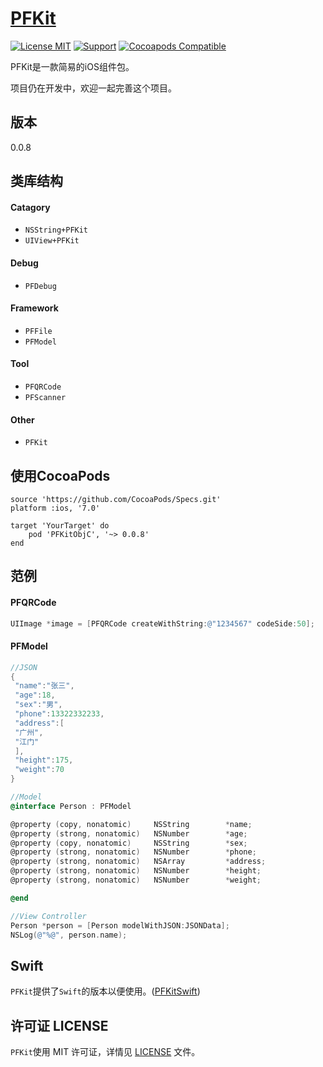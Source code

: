  [PFKit](https://github.com/PFei-He/PFKitObjC)
===

[![License MIT](https://img.shields.io/badge/license-MIT-green.svg)](https://raw.githubusercontent.com/PFei-He/PFKitObjC/master/LICENSE)
[![Support](https://img.shields.io/badge/support-iOS%207%2B%20-blue.svg?style=flat)](https://www.apple.com/nl/ios/)
[![Cocoapods Compatible](https://img.shields.io/cocoapods/v/PFKitObjC.svg)](https://img.shields.io/cocoapods/v/PFKitObjC.svg)

PFKit是一款简易的iOS组件包。

项目仍在开发中，欢迎一起完善这个项目。

版本
---
0.0.8

类库结构
---
#### Catagory
* `NSString+PFKit`
* `UIView+PFKit`

#### Debug
* `PFDebug`

#### Framework
* `PFFile`
* `PFModel`

#### Tool
* `PFQRCode`
* `PFScanner`

#### Other
* `PFKit`

使用CocoaPods
---
```
source 'https://github.com/CocoaPods/Specs.git'
platform :ios, '7.0'

target 'YourTarget' do
    pod 'PFKitObjC', '~> 0.0.8'
end
```

范例
---
#### PFQRCode
```objective-c
UIImage *image = [PFQRCode createWithString:@"1234567" codeSide:50];
```

#### PFModel
```objective-c
//JSON
{
 "name":"张三",
 "age":18,
 "sex":"男",
 "phone":13322332233,
 "address":[
 "广州",
 "江门"
 ],
 "height":175,
 "weight":70 
}
```
```objective-c
//Model
@interface Person : PFModel

@property (copy, nonatomic)     NSString        *name;
@property (strong, nonatomic)   NSNumber        *age;
@property (copy, nonatomic)     NSString        *sex;
@property (strong, nonatomic)   NSNumber        *phone;
@property (strong, nonatomic)   NSArray         *address;
@property (strong, nonatomic)   NSNumber        *height;
@property (strong, nonatomic)   NSNumber        *weight;

@end
```
```objective-c
//View Controller
Person *person = [Person modelWithJSON:JSONData];
NSLog(@"%@", person.name);
```

Swift
---
`PFKit`提供了`Swift`的版本以便使用。([PFKitSwift](https://github.com/PFei-He/PFKitSwift))

许可证 LICENSE
---
`PFKit`使用 MIT 许可证，详情见 [LICENSE](https://raw.githubusercontent.com/PFei-He/PFKitObjC/master/LICENSE) 文件。
